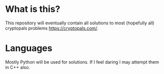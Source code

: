 # What is this?
This repository will eventually contain all solutions to most (hopefully all) cryptopals problems https://cryptopals.com/.
# Languages
Mostly Python will be used for solutions. If I feel daring I may attempt them in C++ also.